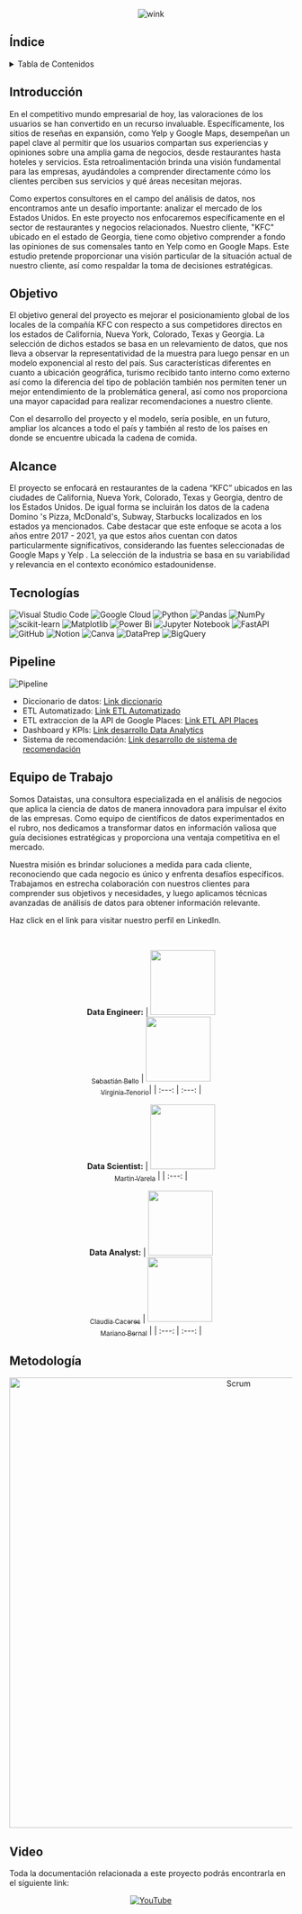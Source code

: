 <div align="center">

![wink](https://github.com/jozzrom/PGH_Googlemaps_Yelp/blob/main/Im%C3%A1genes/HEADER-BLOG-NEGRO-01.jpg)
</div>

## Índice
<!-- TABLE OF CONTENTS -->
<details>
  <summary>Tabla de Contenidos</summary>
  <ol>
    <li><a href="#Introducción">Introducción</a></li>
    <li><a href="#Objetivo">Objetivo</a></li>
    <li><a href="#Alcance">Alcance</a></li>
    <li><a href="#Tecnologías">Tecnologías utilizadas</a></li>
    <li><a href="#Pipeline">Pipeline</a></li>
    <li><a href="#Equipo de Trabajo">Equipo de Trabajo</a></li>
    <li><a href="#Metodología">Metodología</a></li>
    <li><a href="#Video">Video</a></li>
  </ol>
</details>

## Introducción

En el competitivo mundo empresarial de hoy, las valoraciones de los usuarios se han convertido en un recurso invaluable. Específicamente, los sitios de reseñas en expansión, como Yelp y Google Maps, desempeñan un papel clave al permitir que los usuarios compartan sus experiencias y opiniones sobre una amplia gama de negocios, desde restaurantes hasta hoteles y servicios. Esta retroalimentación brinda una visión fundamental para las empresas, ayudándoles a comprender directamente cómo los clientes perciben sus servicios y qué áreas necesitan mejoras.

Como expertos consultores en el campo del análisis de datos, nos encontramos ante un desafío importante: analizar el mercado de los Estados Unidos.  En este proyecto nos enfocaremos específicamente en el sector de restaurantes y negocios relacionados. Nuestro cliente, "KFC" ubicado en el estado de Georgia, tiene como objetivo comprender a fondo las opiniones de sus comensales tanto en Yelp como en Google Maps. Este estudio pretende proporcionar una visión particular de la situación actual de nuestro cliente, así como respaldar la toma de decisiones estratégicas.


## Objetivo

El objetivo general del proyecto es mejorar el posicionamiento global de los locales de la compañía KFC con respecto a sus competidores directos en los estados de California, Nueva York, Colorado, Texas y Georgia. La selección de dichos estados se basa en un relevamiento de datos, que nos lleva a observar la representatividad de la muestra para luego pensar en un modelo exponencial al resto del país. Sus características diferentes en cuanto a ubicación geográfica, turismo recibido tanto interno como externo así como la diferencia del tipo de población también nos permiten tener un mejor entendimiento de la problemática general, así como nos proporciona una mayor capacidad para realizar recomendaciones a nuestro cliente. 

Con el desarrollo del proyecto y el modelo, sería posible, en un futuro, ampliar los alcances a todo el país y también al resto de los países en donde se encuentre ubicada la cadena de comida.

## Alcance

El proyecto se enfocará en restaurantes de la cadena “KFC” ubicados en las ciudades de California, Nueva York, Colorado, Texas y Georgia, dentro de los Estados Unidos. De igual forma se incluirán los datos de la cadena Domino 's Pizza, McDonald's, Subway, Starbucks localizados en los estados ya mencionados.
Cabe destacar que este enfoque se acota a los años entre 2017 - 2021, ya que estos años cuentan con datos particularmente significativos, considerando las fuentes seleccionadas de Google Maps y Yelp . La selección de la industria se basa en su variabilidad y relevancia en el contexto económico estadounidense.

## Tecnologías
![Visual Studio Code](https://img.shields.io/badge/Visual%20Studio%20Code-0078d7.svg?style=for-the-badge&logo=visual-studio-code&logoColor=white)
![Google Cloud](https://img.shields.io/badge/GoogleCloud-%234285F4.svg?style=for-the-badge&logo=google-cloud&logoColor=white)
![Python](https://img.shields.io/badge/python-3670A0?style=for-the-badge&logo=python&logoColor=ffdd54)
![Pandas](https://img.shields.io/badge/pandas-%23150458.svg?style=for-the-badge&logo=pandas&logoColor=white)
![NumPy](https://img.shields.io/badge/numpy-%23013243.svg?style=for-the-badge&logo=numpy&logoColor=white)
![scikit-learn](https://img.shields.io/badge/scikit--learn-%23F7931E.svg?style=for-the-badge&logo=scikit-learn&logoColor=white)
![Matplotlib](https://img.shields.io/badge/Matplotlib-%23ffffff.svg?style=for-the-badge&logo=Matplotlib&logoColor=black)
![Power Bi](https://img.shields.io/badge/power_bi-F2C811?style=for-the-badge&logo=powerbi&logoColor=black)
![Jupyter Notebook](https://img.shields.io/badge/jupyter-%23FA0F00.svg?style=for-the-badge&logo=jupyter&logoColor=white)
![FastAPI](https://img.shields.io/badge/FastAPI-005571?style=for-the-badge&logo=fastapi)
![GitHub](https://img.shields.io/badge/github-%23121011.svg?style=for-the-badge&logo=github&logoColor=white)
![Notion](https://img.shields.io/badge/Notion-000000?style=for-the-badge&logo=notion&logoColor=white)
![Canva](https://img.shields.io/badge/Canva-%2300C4CC.svg?style=for-the-badge&logo=Canva&logoColor=white)
![DataPrep](https://img.shields.io/badge/DataPrep-FF5733?style=for-the-badge&logo=data-prep&logoColor=white)
![BigQuery](https://img.shields.io/badge/BigQuery-4285F4?style=for-the-badge&logo=google-cloud&logoColor=white)


## Pipeline
![Pipeline](https://github.com/claudiacaceresv/pf_yelp_google/blob/66db4e678f8607989b44d038fedefa8b15426343/src/Workflow.png)

- Diccionario de datos: [Link diccionario](https://docs.google.com/spreadsheets/d/1Ql947y1GzXEJM7HPYNJw1nR_lQjkVZgu/edit#gid=476215875)
- ETL Automatizado: [Link ETL Automatizado](https://github.com/claudiacaceresv/pf_yelp_google/tree/c102dc8f0d1c5190f41dde386d208ff055918998/ETL%20Automatizado/ETL%20Automatizado)
- ETL extraccion de la API de Google Places: [Link ETL API Places](https://github.com/claudiacaceresv/pf_yelp_google/tree/c102dc8f0d1c5190f41dde386d208ff055918998/ETL%20Automatizado/ETL%20API%20Google%20Places)
- Dashboard y KPIs: [Link desarrollo Data Analytics](https://github.com/claudiacaceresv/pf_yelp_google/blob/4bf86faa0fa2b2a6b9fb6b4b68bb4ebe5a0e628b/Dashboard/README.md)
- Sistema de recomendación: [Link desarrollo de sistema de recomendación](https://github.com/claudiacaceresv/pf_yelp_google/tree/459165bdc35ce4a381b544ee85191dc9ff499ffa/ML%20-%20API)

## Equipo de Trabajo

Somos Dataistas, una consultora especializada en el análisis de negocios que aplica la ciencia de datos de manera innovadora para impulsar el éxito de las empresas. Como equipo de científicos de datos experimentados en el rubro, nos dedicamos a transformar datos en información valiosa que guía decisiones estratégicas y proporciona una ventaja competitiva en el mercado.

Nuestra misión es brindar soluciones a medida para cada cliente, reconociendo que cada negocio es único y enfrenta desafíos específicos. Trabajamos en estrecha colaboración con nuestros clientes para comprender sus objetivos y necesidades, y luego aplicamos técnicas avanzadas de análisis de datos para obtener información relevante.


Haz click en el link para visitar nuestro perfil en LinkedIn.

</br>
<div align="center">
  
**Data Engineer:**
| [<img src="https://avatars.githubusercontent.com/u/128927944?v=4" width=115><br><sub>Sebastián Bello</sub>](https://www.linkedin.com/in/sebastian-bello/) | [<img src="https://avatars.githubusercontent.com/u/127915754?v=4" width=115><br><sub>Virginia Tenorio</sub>](https://www.linkedin.com/in/virginiatenoriov)|
  | :---: | :---: |
</div>
<div align="center">
  
**Data Scientist:**
| [<img src="https://avatars.githubusercontent.com/u/107559407?v=4" width=115><br><sub>Martin Varela</sub>](https://www.linkedin.com/in/martin-varela-b84821218/) | 
  | :---: | 
</div>
<div align="center">

**Data Analyst:** 
| [<img src="https://avatars.githubusercontent.com/u/118781524?v=4" width=115><br><sub>Claudia Caceres</sub>](https://www.linkedin.com/in/claudiacaceresv/) | [<img src="https://avatars.githubusercontent.com/u/126299452?v=4" width=115><br><sub>Mariano Bernal</sub>](https://www.linkedin.com/in/marianobernaldussel/) |
  | :---: | :---: | 
</div>

## Metodología
<div align="center">

<img src="https://github.com/claudiacaceresv/pf_yelp_google/blob/c5c50e69c2a0653e9ba009a2f47b4215e04293af/src/Scrum.png" alt="Scrum" width="800">
</div>

## Video

Toda la documentación relacionada a este proyecto podrás encontrarla en el siguiente link:

<div align="center">
  
[![YouTube](https://img.shields.io/badge/YouTube-%23FF0000.svg?style=for-the-badge&logo=YouTube&logoColor=white)](https://www.youtube.com/watch?v=Ts74J2YCUeo)
  
</div>